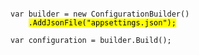 <pre><code class="cs" data-trim data-noescape>
var builder = new ConfigurationBuilder()
    <mark>.AddJsonFile("appsettings.json");</mark>

var configuration = builder.Build();
</code></pre>